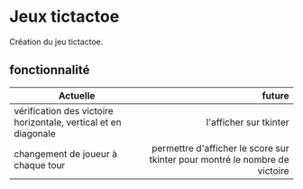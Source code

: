 # Jeux tictactoe

Création du jeu tictactoe.

## fonctionnalité
| Actuelle | future |
|-----------|------:|
| vérification des victoire horizontale, vertical et en diagonale | l'afficher sur tkinter |
| changement de joueur à chaque tour | permettre d'afficher le score sur tkinter pour montré le nombre de victoire |
